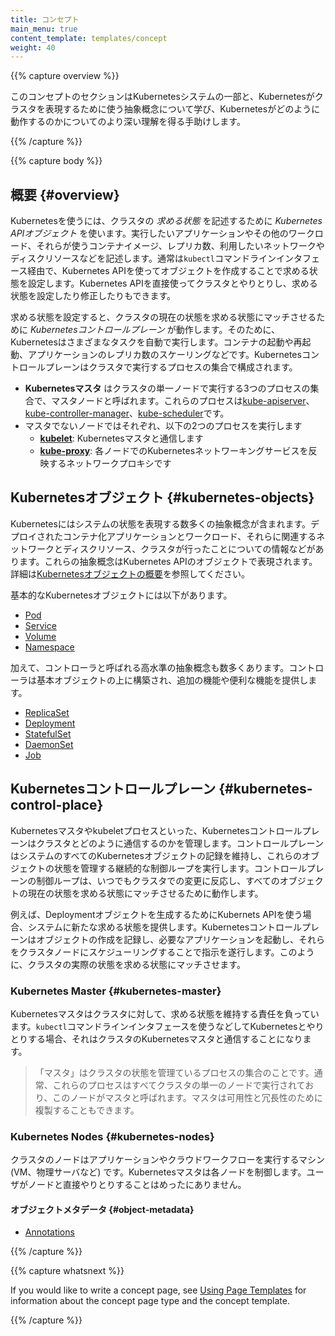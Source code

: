 ```yaml
---
title: コンセプト
main_menu: true
content_template: templates/concept
weight: 40
---
```


{{% capture overview %}}

このコンセプトのセクションはKubernetesシステムの一部と、Kubernetesがクラスタを表現するために使う抽象概念について学び、Kubernetesがどのように動作するのかについてのより深い理解を得る手助けします。

{{% /capture %}}

{{% capture body %}}

## 概要 {#overview}

Kubernetesを使うには、クラスタの *求める状態* を記述するために *Kubernetes APIオブジェクト* を使います。実行したいアプリケーションやその他のワークロード、それらが使うコンテナイメージ、レプリカ数、利用したいネットワークやディスクリソースなどを記述します。通常は`kubectl`コマンドラインインタフェース経由で、Kubernetes APIを使ってオブジェクトを作成することで求める状態を設定します。Kubernetes APIを直接使ってクラスタとやりとりし、求める状態を設定したり修正したりもできます。

求める状態を設定すると、クラスタの現在の状態を求める状態にマッチさせるために *Kubernetesコントロールプレーン* が動作します。そのために、Kubernetesはさまざまなタスクを自動で実行します。コンテナの起動や再起動、アプリケーションのレプリカ数のスケーリングなどです。Kubernetesコントロールプレーンはクラスタで実行するプロセスの集合で構成されます。

* **Kubernetesマスタ** はクラスタの単一ノードで実行する3つのプロセスの集合で、マスタノードと呼ばれます。これらのプロセスは[kube-apiserver](/docs/admin/kube-apiserver/)、[kube-controller-manager](/docs/admin/kube-controller-manager/)、[kube-scheduler](/docs/admin/kube-scheduler/)です。
* マスタでないノードではそれぞれ、以下の2つのプロセスを実行します
  * **[kubelet](/docs/admin/kubelet/)**: Kubernetesマスタと通信します
  * **[kube-proxy](/docs/admin/kube-proxy/)**: 各ノードでのKubernetesネットワーキングサービスを反映するネットワークプロキシです

## Kubernetesオブジェクト {#kubernetes-objects}

Kubernetesにはシステムの状態を表現する数多くの抽象概念が含まれます。デプロイされたコンテナ化アプリケーションとワークロード、それらに関連するネットワークとディスクリソース、クラスタが行ったことについての情報などがあります。これらの抽象概念はKubernetes APIのオブジェクトで表現されます。詳細は[Kubernetesオブジェクトの概要](/docs/concepts/abstractions/overview/)を参照してください。

基本的なKubernetesオブジェクトには以下があります。

* [Pod](/ja/docs/concepts/workloads/pods/pod-overview/)
* [Service](/docs/concepts/services-networking/service/)
* [Volume](/ja/docs/concepts/storage/volumes/)
* [Namespace](/docs/concepts/overview/working-with-objects/namespaces/)

加えて、コントローラと呼ばれる高水準の抽象概念も数多くあります。コントローラは基本オブジェクトの上に構築され、追加の機能や便利な機能を提供します。

* [ReplicaSet](/docs/concepts/workloads/controllers/replicaset/)
* [Deployment](/docs/concepts/workloads/controllers/deployment/)
* [StatefulSet](/ja/docs/concepts/workloads/controllers/statefulset/)
* [DaemonSet](/ja/docs/concepts/workloads/controllers/daemonset/)
* [Job](/ja/docs/concepts/workloads/controllers/jobs-run-to-completion/)

## Kubernetesコントロールプレーン {#kubernetes-control-place}

Kubernetesマスタやkubeletプロセスといった、Kubernetesコントロールプレーンはクラスタとどのように通信するのかを管理します。コントロールプレーンはシステムのすべてのKubernetesオブジェクトの記録を維持し、これらのオブジェクトの状態を管理する継続的な制御ループを実行します。コントロールプレーンの制御ループは、いつでもクラスタでの変更に反応し、すべてのオブジェクトの現在の状態を求める状態にマッチさせるために動作します。

例えば、Deploymentオブジェクトを生成するためにKubernets APIを使う場合、システムに新たな求める状態を提供します。Kubernetesコントロールプレーンはオブジェクトの作成を記録し、必要なアプリケーションを起動し、それらをクラスタノードにスケジューリングすることで指示を遂行します。このように、クラスタの実際の状態を求める状態にマッチさせます。

### Kubernetes Master {#kubernetes-master}

Kubernetesマスタはクラスタに対して、求める状態を維持する責任を負っています。`kubectl`コマンドラインインタフェースを使うなどしてKubernetesとやりとりする場合、それはクラスタのKubernetesマスタと通信することになります。

> 「マスタ」はクラスタの状態を管理ているプロセスの集合のことです。通常、これらのプロセスはすべてクラスタの単一のノードで実行されており、このノードがマスタと呼ばれます。マスタは可用性と冗長性のために複製することもできます。

### Kubernetes Nodes {#kubernetes-nodes}

クラスタのノードはアプリケーションやクラウドワークフローを実行するマシン (VM、物理サーバなど) です。Kubernetesマスタは各ノードを制御します。ユーザがノードと直接やりとりすることはめったにありません。

#### オブジェクトメタデータ {#object-metadata}

* [Annotations](/docs/concepts/overview/working-with-objects/annotations/)

{{% /capture %}}

{{% capture whatsnext %}}

If you would like to write a concept page, see
[Using Page Templates](/docs/home/contribute/page-templates/)
for information about the concept page type and the concept template.

{{% /capture %}}
